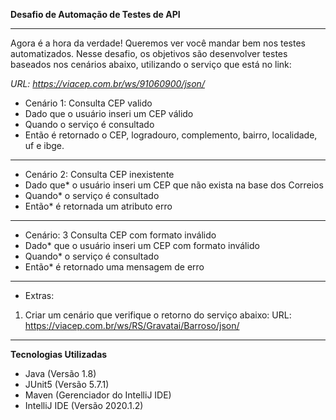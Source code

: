 **Desafio de Automação de Testes de API**
***

Agora é a hora da verdade! Queremos ver você mandar bem nos testes automatizados. Nesse desafio, os objetivos são desenvolver testes baseados nos cenários abaixo, utilizando o serviço que está no link:

*URL: https://viacep.com.br/ws/91060900/json/*

* Cenário 1: Consulta CEP valido
* Dado que o usuário inseri um CEP válido
* Quando o serviço é consultado
* Então é retornado o CEP, logradouro, complemento, bairro, localidade, uf e ibge.
* ***
* Cenário 2: Consulta CEP inexistente
* Dado que* o usuário inseri um CEP que não exista na base dos Correios
* Quando* o serviço é consultado
* Então* é retornada um atributo erro
***
* Cenário: 3 Consulta CEP com formato inválido
* Dado* que o usuário inseri um CEP com formato inválido
* Quando* o serviço é consultado
* Então* é retornado uma mensagem de erro
***
* Extras:
1) Criar um cenário que verifique o retorno do serviço abaixo: URL: https://viacep.com.br/ws/RS/Gravatai/Barroso/json/
***
**Tecnologias Utilizadas**
* Java (Versão 1.8)
* JUnit5 (Versão 5.7.1)
* Maven (Gerenciador do IntelliJ IDE)
* IntelliJ IDE (Versão 2020.1.2)
